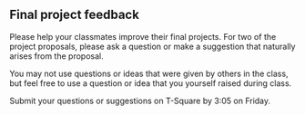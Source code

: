 Final project feedback
----------

Please help your classmates improve their final projects.  For two of
the project proposals, please ask a question or make a suggestion that
naturally arises from the proposal.

You may not use questions or ideas that were given by others in the
class, but feel free to use a question or idea that you yourself
raised during class.

Submit your questions or suggestions on T-Square by 3:05 on Friday.
